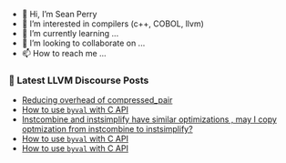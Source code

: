 - 👋 Hi, I’m Sean Perry
- 👀 I’m interested in compilers (c++, COBOL, llvm)
- 🌱 I’m currently learning ...
- 💞️ I’m looking to collaborate on ...
- 📫 How to reach me ...

<!---
s66perry/s66perry is a ✨ special ✨ repository because its `README.md` (this file) appears on your GitHub profile.
You can click the Preview link to take a look at your changes.
--->
### 📕 Latest LLVM Discourse Posts

<!-- DISCOURSE-LLVM:START -->
- [Reducing overhead of compressed_pair](https://discourse.llvm.org/t/reducing-overhead-of-compressed-pair/71660#post_12)
- [How to use `byval` with C API](https://discourse.llvm.org/t/how-to-use-byval-with-c-api/71670#post_4)
- [Instcombine and instsimplify have similar optimizations , may I copy optmization from instcombine to instsimplify?](https://discourse.llvm.org/t/instcombine-and-instsimplify-have-similar-optimizations-may-i-copy-optmization-from-instcombine-to-instsimplify/71640#post_7)
- [How to use `byval` with C API](https://discourse.llvm.org/t/how-to-use-byval-with-c-api/71670#post_3)
- [How to use `byval` with C API](https://discourse.llvm.org/t/how-to-use-byval-with-c-api/71670#post_2)
<!-- DISCOURSE-LLVM:END -->
